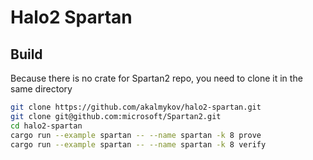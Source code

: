 # Halo2 Spartan

## Build

Because there is no crate for Spartan2 repo, you need to clone it in the same directory

```sh
git clone https://github.com/akalmykov/halo2-spartan.git
git clone git@github.com:microsoft/Spartan2.git
cd halo2-spartan
cargo run --example spartan -- --name spartan -k 8 prove
cargo run --example spartan -- --name spartan -k 8 verify
```
